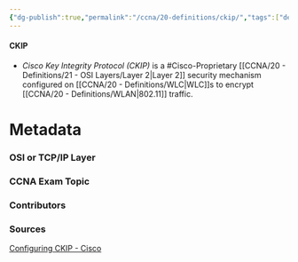 ```yaml
---
{"dg-publish":true,"permalink":"/ccna/20-definitions/ckip/","tags":["defs_ccna"],"created":"2023-11-04T12:45:23.000-07:00","updated":"2023-11-12T18:43:39.000-08:00"}
---
```


#### CKIP
-  *Cisco Key Integrity Protocol (CKIP)* is a #Cisco-Proprietary  [[CCNA/20 - Definitions/21 - OSI Layers/Layer 2\|Layer 2]] security mechanism configured on [[CCNA/20 - Definitions/WLC\|WLC]]s to encrypt [[CCNA/20 - Definitions/WLAN\|802.11]] traffic.








# Metadata
### OSI or TCP/IP Layer

### CCNA Exam Topic

### Contributors

### Sources
[Configuring CKIP - Cisco](https://www.cisco.com/c/en/us/td/docs/wireless/controller/7-4/configuration/guides/consolidated/b_cg74_CONSOLIDATED/m_configuring_ckip.pdf)
